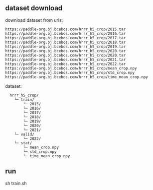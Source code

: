 
## dataset download

download dataset from urls:


    https://paddle-org.bj.bcebos.com/hrrr_h5_crop/2015.tar
    https://paddle-org.bj.bcebos.com/hrrr_h5_crop/2016.tar
    https://paddle-org.bj.bcebos.com/hrrr_h5_crop/2017.tar
    https://paddle-org.bj.bcebos.com/hrrr_h5_crop/2018.tar
    https://paddle-org.bj.bcebos.com/hrrr_h5_crop/2019.tar
    https://paddle-org.bj.bcebos.com/hrrr_h5_crop/2020.tar
    https://paddle-org.bj.bcebos.com/hrrr_h5_crop/2020.tar
    https://paddle-org.bj.bcebos.com/hrrr_h5_crop/2021.tar
    https://paddle-org.bj.bcebos.com/hrrr_h5_crop/2022.tar
    https://paddle-org.bj.bcebos.com/hrrr_h5_crop/mean_crop.npy
    https://paddle-org.bj.bcebos.com/hrrr_h5_crop/std_crop.npy
    https://paddle-org.bj.bcebos.com/hrrr_h5_crop/time_mean_crop.npy

dataset:
  ```
    hrrr_h5_crop/
      └─ train/  
          └─ 2015/  
          └─ 2016/  
          └─ 2017/
          └─ 2018/
          └─ 2019/
          └─ 2020/
          └─ 2021/
      └─ valid/  
          └─ 2022/
      └─ stat/  
          └─ mean_crop.npy
          └─ std_crop.npy
          └─ time_mean_crop.npy
  ```

## run

sh train.sh
